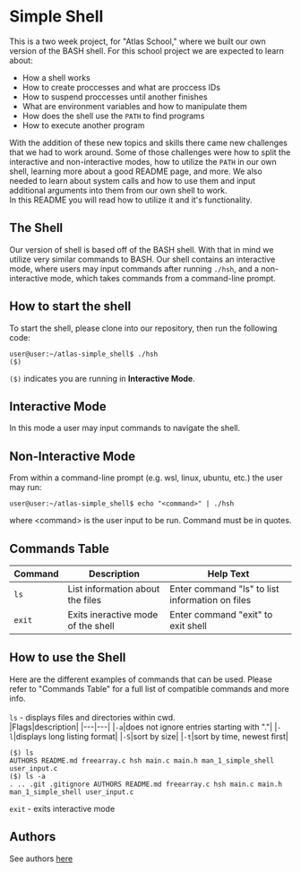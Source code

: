 # Simple Shell

This is a two week project, for "Atlas School," where we built our own version of the BASH shell. For this school project we are expected to learn about:

- How a shell works
- How to create proccesses and what are proccess IDs
- How to suspend proccesses until another finishes
- What are environment variables and how to manipulate them
- How does the shell use the `PATH` to find programs
- How to execute another program

With the addition of these new topics and skills there came new challenges that we had to work around.  Some of those challenges were how to split the interactive and non-interactive modes, how to utilize the `PATH` in our own shell, learning more about a good README page, and more.  We also needed to learn about system calls and how to use them and input additional arguments into them from our own shell to work.
<br>In this README you will read how to utilize it and it's functionality.

## The Shell

Our version of shell is based off of the BASH shell.  With that in mind we utilize very similar commands to BASH.  Our shell contains an interactive mode, where users may input commands after running `./hsh`, and a non-interactive mode, which takes commands from a command-line prompt.

## How to start the shell

To start the shell, please clone into our repository, then run the following code:
```
user@user:~/atlas-simple_shell$ ./hsh  
($)
```
`($)` indicates you are running in **Interactive Mode**.

## Interactive Mode

In this mode a user may input commands to navigate the shell.

## Non-Interactive Mode

From within a command-line prompt (e.g. wsl, linux, ubuntu, etc.) the user may run:
```
user@user:~/atlas-simple_shell$ echo "<command>" | ./hsh
```
where \<command> is the user input to be run. Command must be in quotes.

## Commands Table

| Command | Description | Help Text |
| ------- | ----------- | --------- |
| `ls` | List information about the files | Enter command "ls" to list information on files |
| `exit` | Exits ineractive mode of the shell | Enter command "exit" to exit shell |

## How to use the Shell

Here are the different examples of commands that can be used.  Please refer to "Commands Table" for a full list of compatible commands and more info.<br><br>
`ls` - displays files and directories within cwd.<br>
|Flags|description|
|---|---|
|`-a`|does not ignore entries starting with "."|
|`-l`|displays long listing format|
|`-S`|sort by size|
|`-t`|sort by time, newest first|
```
($) ls
AUTHORS README.md freearray.c hsh main.c main.h man_1_simple_shell user_input.c
($) ls -a
. .. .git .gitignore AUTHORS README.md freearray.c hsh main.c main.h man_1_simple_shell user_input.c
```
`exit` - exits interactive mode

## Authors
See authors [here](./AUTHORS)